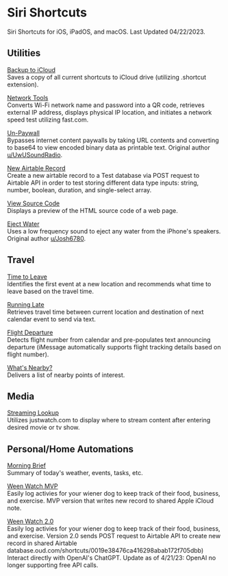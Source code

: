 # Siri Shortcuts
Siri Shortcuts for iOS, iPadOS, and macOS. 
Last Updated 04/22/2023.

## Utilities
[Backup to iCloud](https://www.icloud.com/shortcuts/569068864102446ebe48d742d82932cc) <br>
Saves a copy of all current shortcuts to iCloud drive (utilizing .shortcut extension).

[Network Tools](https://www.icloud.com/shortcuts/1949a8d16a7e41ab835187c35956066b) <br>
Converts Wi-Fi network name and password into a QR code, retrieves external IP address, displays physical IP location, and initiates a network speed test utilizing fast.com.

[Un-Paywall](https://www.icloud.com/shortcuts/02179262bc494bd28275851fe7a0d27d) <br>
Bypasses internet content paywalls by taking URL contents and converting to base64 to view encoded binary data as printable text. Original author [u/UwUSoundRadio](https://www.reddit.com/r/shortcuts/comments/da5jw7/paywall_bypass/).

[New Airtable Record](https://www.icloud.com/shortcuts/54239b5f807b402da42a96e8aad8a046) <br>
Create a new airtable record to a Test database via POST request to Airtable API in order to test storing different data type inputs: string, number, boolean, duration, and single-select array.

[View Source Code](https://www.icloud.com/shortcuts/d4094f07cc70495c9e5c4a1ddcce6832) <br>
Displays a preview of the HTML source code of a web page.

[Eject Water](https://www.icloud.com/shortcuts/81cf12d2d2e946b0b9ac039980a1edfa) <br>
Uses a low frequency sound to eject any water from the iPhone's speakers. Original author [u/Josh6780](https://www.reddit.com/r/shortcuts/comments/9s6bng/eject_water_from_your_device_like_an_apple_watch/).

## Travel
[Time to Leave](https://www.icloud.com/shortcuts/59b5d0e1285f4b7181a70aee4810d282) <br>
Identifies the first event at a new location and recommends what time to leave based on the travel time.

[Running Late](https://www.icloud.com/shortcuts/b7bb45b362d74df4a1d69d21b61dad5d) <br>
Retrieves travel time between current location and destination of next calendar event to send via text.

[Flight Departure](https://www.icloud.com/shortcuts/b2bbc63dbdd1460d9be6f7a755419fdd) <br>
Detects flight number from calendar and pre-populates text announcing departure (iMessage automatically supports flight tracking details based on flight number).

[What's Nearby?](https://www.icloud.com/shortcuts/971d8ececdfa445385c2257853b21573) <br>
Delivers a list of nearby points of interest.

## Media
[Streaming Lookup](https://www.icloud.com/shortcuts/c541857d503648719762870e1c8c3ca1) <br>
Utilizes justwatch.com to display where to stream content after entering desired movie or tv show.

## Personal/Home Automations
[Morning Brief](https://www.icloud.com/shortcuts/cf6b386f5dd94fa4a45ce31f54bb2746) <br>
Summary of today's weather, events, tasks, etc.

[Ween Watch MVP](https://www.icloud.com/shortcuts/48be6f77ec48467f921d226da18aead6) <br>
Easily log activies for your wiener dog to keep track of their food, business, and exercise. MVP version that writes new record to shared Apple iCloud note.

[Ween Watch 2.0]() <br>
Easily log activies for your wiener dog to keep track of their food, business, and exercise. Version 2.0 sends POST request to Airtable API to create new record in shared Airtable database.oud.com/shortcuts/0019e38476ca416298abab172f705dbb) <br>
Interact directly with OpenAI's ChatGPT. Update as of 4/21/23: OpenAI no longer supporting free API calls.
